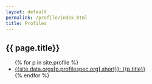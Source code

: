 ```yaml
---
layout: default
permalink: /profile/index.html
title: Profiles
---
```

<h2>{{ page.title}}</h2>

<ul>
{% for p in site.profile %}
<li><a href="/profile/{{p.nisp-id}}.html">{{site.data.orgs[p.profilespec.org].short}}: {{p.title}}</a></li>
{% endfor %}
</ul>
